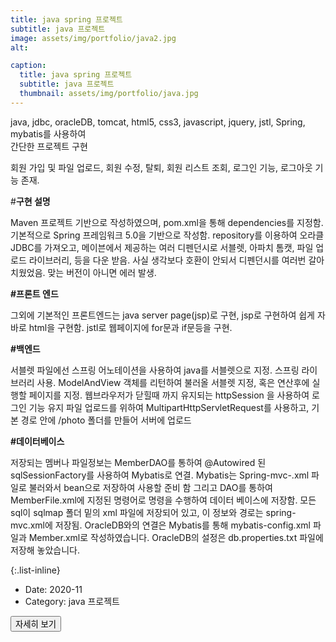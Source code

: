 ```yaml
---
title: java spring 프로젝트
subtitle: java 프로젝트
image: assets/img/portfolio/java2.jpg
alt: 

caption:
  title: java spring 프로젝트
  subtitle: java 프로젝트
  thumbnail: assets/img/portfolio/java.jpg
---
```


java, jdbc, oracleDB, tomcat, html5, css3, javascript, jquery, jstl, Spring, mybatis를 사용하여<br>
간단한 프로젝트 구현<br>

회원 가입 및 파일 업로드, 회원 수정, 탈퇴, 회원 리스트 조회, 로그인 기능, 로그아웃 기능 존재. 


#<B>구현 설명</B>

Maven 프로젝트 기반으로 작성하였으며, pom.xml을 통해 dependencies를 지정함. 기본적으로 Spring 프레임워크 5.0을 기반으로 작성함.
repository를 이용하여 오라클 JDBC를 가져오고, 메이븐에서 제공하는 여러 디펜던시로 서블렛, 아파치 톰캣, 파일 업로드 라이브러리, 등을 다운 받음.
사실 생각보다 호환이 안되서 디펜던시를 여러번 갈아치웠었음. 맞는 버전이 아니면 에러 발생.   

<B>#프론트 엔드</B>

그외에 기본적인 프론트엔드는 java server page(jsp)로 구현, jsp로 구현하여 쉽게 자바로 html을 구현함. jstl로 웹페이지에 for문과 if문등을 구현.

<B>#백엔드</B>

서블렛 파일에선 스프링 어노테이션을 사용하여 java를 서블렛으로 지정. 스프링 라이브러리 사용. 
ModelAndView 객체를 리턴하여 불러올 서블렛 지정, 혹은 연산후에 실행할 페이지를 지정. 
웹브라우저가 닫힐때 까지 유지되는 httpSession 을 사용하여 로그인 기능 유지 파일 업로드를 위하여 MultipartHttpServletRequest를 사용하고, 
기본 경로 안에 /photo 폴더를 만들어 서버에 업로드

<B>#데이터베이스</B>

저장되는 멤버나 파일정보는 MemberDAO를 통하여 @Autowired 된 sqlSessionFactory를 사용하여 Mybatis로 연결. 
Mybatis는 Spring-mvc-.xml 파일로 불러와서 bean으로 저장하여 사용할 준비 함 그리고 DAO를 통하여 MemberFile.xml에 
지정된 명령어로 명령을 수행하여 데이터 베이스에 저장함. 모든 sql이 sqlmap 폴더 밑의 xml 파일에 저장되어 있고, 
이 정보와 경로는 spring-mvc.xml에 저장됨. OracleDB와의 연결은 Mybatis를 통해 mybatis-config.xml 파일과 Member.xml로 작성하였습니다. 
OracleDB의 설정은 db.properties.txt 파일에 저장해 놓았습니다.

{:.list-inline}

- Date: 2020-11 
- Category: java 프로젝트

<button class="btn btn-primary" type="button" onclick="window.open('https://github.com/GeunWoo-Lee/Spring_miniproject.git')">자세히 보기</button>

